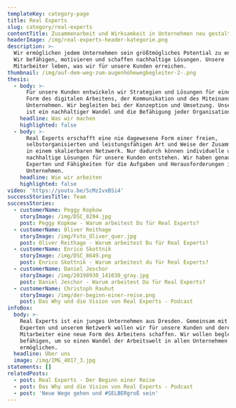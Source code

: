 ```yaml
---
templateKey: category-page
title: Real Experts
slug: category/real-experts
contentTitle: Zusammenarbeit und Wirksamkeit in Unternehmen neu gestalten
headerImage: /img/real-experts-header-kategorie.png
description: >-
  Wir ermöglichen jedem Unternehmen sein größtmögliches Potential zu entfalten.
  Wir befähigen, motivieren und schaffen nachhaltige Lösungen. Unsere
  Mitarbeiter leben, was wir für unsere Kunden erreichen.
thumbnail: /img/auf-dem-weg-zum-augenhöhewegbegleiter-2-.png
thesis:
  - body: >-
      Für unsere Kunden entwickeln wir Strategien und Lösungen für eine neue
      Form des digitalen Arbeitens, der Kommunikation und des Miteinanders im
      Unternehmen. Wir begleiten bei der Konzeption und Umsetzung. Unser Ziel
      ist ein nachhaltiger Wandel und die Befähigung jeder Organisation.
    headline: Was wir machen
    highlighted: false
  - body: >-
      Real Experts erschafft eine nie dagewesene Form einer freien,
      selbstorganisierten und leistungsfähigen Art und Weise der Zusammenarbeit
      in einem skalierbaren Netzwerk. Nur dadurch können individuelle und
      nachhaltige Lösungen für unsere Kunden entstehen. Wir haben genau die
      Experten und Fähigkeiten für die Aufgaben und Herausforderungen in Ihrem
      Unternehmen.
    headline: Wie wir arbeiten
    highlighted: false
video: 'https://youtu.be/ScMzIvxBSi4'
successStoriesTitle: Team
successStories:
  - customerName: Peggy Kopkow
    storyImage: /img/DSC_8294.jpg
    post: Peggy Kopkow - Warum arbeitest Du für Real Experts?
  - customerName: Oliver Reithage
    storyImage: /img/Foto_Oliver_quer.jpg
    post: Oliver Reithage - Warum arbeitest Du für Real Experts?
  - customerName: Enrico Skottnik
    storyImage: /img/DSC_8649.png
    post: Enrico Skottnik - Warum arbeitest du für Real Experts?
  - customerName: Daniel Jeschor
    storyImage: /img/20190930_141030_gray.jpg
    post: Daniel Jeschor - Warum arbeitest Du für Real Experts?
  - customerName: Christoph Rauhut
    storyImage: /img/der-beginn-einer-reise.png
    post: Das Why und die Vision von Real Experts - Podcast
infoBox:
  body: >-
    Real Experts ist ein junges Unternehmen aus Dresden. Gemeinsam mit unseren
    Experten und unserem Netzwerk wollen wir für unsere Kunden und deren
    Mitarbeiter eine neue Form des Arbeitens schaffen. Wir wollen begleiten und
    befähigen, um so einen Wandel der Arbeitswelt in allen Unternehmen zu
    ermöglichen.
  headline: Über uns
  image: /img/IMG_4017_3.jpg
statements: []
relatedPosts:
  - post: Real Experts - Der Beginn einer Reise
  - post: Das Why und die Vision von Real Experts - Podcast
  - post: 'Neue Wege gehen und #SELBERgroß sein'
---
```


